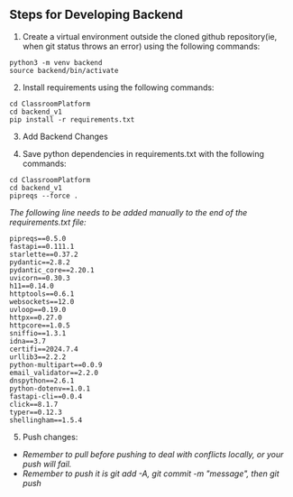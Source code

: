 ## Steps for Developing Backend

1) Create a virtual environment outside the cloned github repository(ie, when git status throws an error) using the following commands:
``` 
python3 -m venv backend
source backend/bin/activate
```

2) Install requirements using the following commands:
```
cd ClassroomPlatform
cd backend_v1
pip install -r requirements.txt
```

3) Add Backend Changes

4) Save python dependencies in requirements.txt with the following commands:
```
cd ClassroomPlatform
cd backend_v1
pipreqs --force .  
```

*The following line needs to be added manually to the end of the requirements.txt file:*
```
pipreqs==0.5.0
fastapi==0.111.1
starlette==0.37.2
pydantic==2.8.2
pydantic_core==2.20.1
uvicorn==0.30.3
h11==0.14.0
httptools==0.6.1
websockets==12.0
uvloop==0.19.0
httpx==0.27.0
httpcore==1.0.5
sniffio==1.3.1
idna==3.7
certifi==2024.7.4
urllib3==2.2.2
python-multipart==0.0.9
email_validator==2.2.0
dnspython==2.6.1
python-dotenv==1.0.1
fastapi-cli==0.0.4
click==8.1.7
typer==0.12.3
shellingham==1.5.4
```

5) Push changes:
- *Remember to pull before pushing to deal with conflicts locally, or your push will fail.*
- *Remember to push it is git add -A, git commit -m "message", then git push*